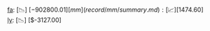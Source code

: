 [fa](record/fa/summary.md): [📉] [$-902800.01]  
[mm](record/mm/summary.md): [📈] [$1474.60]  
[ly](record/ly/summary.md): [📉] [$-3127.00]  
